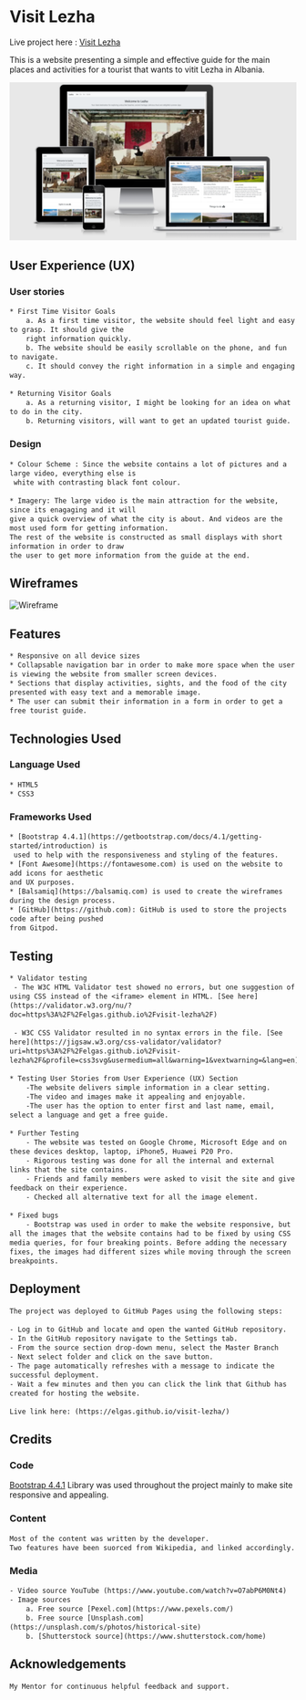 # Visit Lezha
Live project here : [Visit Lezha](https://elgas.github.io/visit-lezha)

This is a website presenting a simple and effective guide for the main places and activities for a tourist 
that wants to vitit Lezha in Albania.

![Responsive](responsive.png)

## User Experience (UX)

### User stories

    * First Time Visitor Goals
        a. As a first time visitor, the website should feel light and easy to grasp. It should give the 
        right information quickly. 
        b. The website should be easily scrollable on the phone, and fun to navigate.
        c. It should convey the right information in a simple and engaging way.
    
    * Returning Visitor Goals
        a. As a returning visitor, I might be looking for an idea on what to do in the city.
        b. Returning visitors, will want to get an updated tourist guide.
    

### Design

    * Colour Scheme : Since the website contains a lot of pictures and a large video, everything else is
     white with contrasting black font colour.

    * Imagery: The large video is the main attraction for the website, since its enagaging and it will 
    give a quick overview of what the city is about. And videos are the most used form for getting information. 
    The rest of the website is constructed as small displays with short information in order to draw 
    the user to get more information from the guide at the end.

## Wireframes
    
![Wireframe](/workspace/visit-lezha/balsamiq.png)

## Features
    * Responsive on all device sizes 
    * Collapsable navigation bar in order to make more space when the user is viewing the website from smaller screen devices.
    * Sections that display activities, sights, and the food of the city presented with easy text and a memorable image.
    * The user can submit their information in a form in order to get a free tourist guide.

## Technologies Used

### Language Used
    * HTML5
    * CSS3

### Frameworks Used
    * [Bootstrap 4.4.1](https://getbootstrap.com/docs/4.1/getting-started/introduction) is
     used to help with the responsiveness and styling of the features.
    * [Font Awesome](https://fontawesome.com) is used on the website to add icons for aesthetic 
    and UX purposes.
    * [Balsamiq](https://balsamiq.com) is used to create the wireframes during the design process.
    * [GitHub](https://github.com): GitHub is used to store the projects code after being pushed 
    from Gitpod.

## Testing

    * Validator testing
     - The W3C HTML Validator test showed no errors, but one suggestion of using CSS instead of the <iframe> element in HTML. [See here](https://validator.w3.org/nu/?doc=https%3A%2F%2Felgas.github.io%2Fvisit-lezha%2F) 
    
     - W3C CSS Validator resulted in no syntax errors in the file. [See here](https://jigsaw.w3.org/css-validator/validator?uri=https%3A%2F%2Felgas.github.io%2Fvisit-lezha%2F&profile=css3svg&usermedium=all&warning=1&vextwarning=&lang=en)

    * Testing User Stories from User Experience (UX) Section
        -The website delivers simple information in a clear setting. 
        -The video and images make it appealing and enjoyable.
        -The user has the option to enter first and last name, email, select a language and get a free guide.

    * Further Testing
        - The website was tested on Google Chrome, Microsoft Edge and on these devices desktop, laptop, iPhone5, Huawei P20 Pro.
        - Rigorous testing was done for all the internal and external links that the site contains.
        - Friends and family members were asked to visit the site and give feedback on their experience.
        - Checked all alternative text for all the image element.

    * Fixed bugs
        - Bootstrap was used in order to make the website responsive, but all the images that the website contains had to be fixed by using CSS media queries, for four breaking points. Before adding the necessary fixes, the images had different sizes while moving through the screen breakpoints.

## Deployment
    The project was deployed to GitHub Pages using the following steps:

    - Log in to GitHub and locate and open the wanted GitHub repository.
    - In the GitHub repository navigate to the Settings tab.
    - From the source section drop-down menu, select the Master Branch
    - Next select folder and click on the save button. 
    - The page automatically refreshes with a message to indicate the successful deployment.
    - Wait a few minutes and then you can click the link that Github has created for hosting the website.

    Live link here: (https://elgas.github.io/visit-lezha/)
    


## Credits
 ### Code
  [Bootstrap 4.4.1](https://getbootstrap.com/) Library was used throughout the project mainly to make site responsive and appealing.

### Content
    Most of the content was written by the developer.
    Two features have been suorced from Wikipedia, and linked accordingly.

### Media
    - Video source YouTube (https://www.youtube.com/watch?v=O7abP6M0Nt4)
    - Image sources
        a. Free source [Pexel.com](https://www.pexels.com/)
        b. Free source [Unsplash.com](https://unsplash.com/s/photos/historical-site)
        b. [Shutterstock source](https://www.shutterstock.com/home)

## Acknowledgements
    My Mentor for continuous helpful feedback and support.






